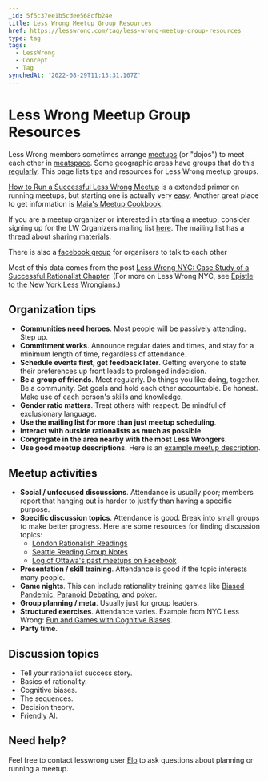 ```yaml
---
_id: 5f5c37ee1b5cdee568cfb24e
title: Less Wrong Meetup Group Resources
href: https://lesswrong.com/tag/less-wrong-meetup-group-resources
type: tag
tags:
  - LessWrong
  - Concept
  - Tag
synchedAt: '2022-08-29T11:13:31.107Z'
---
```

# Less Wrong Meetup Group Resources

Less Wrong members sometimes arrange [meetups](http://lesswrong.com/tag/meetup/?sort=new) (or "dojos") to meet each other in [meatspace](http://www.urbandictionary.com/define.php?term=meatspace). Some geographic areas have groups that do this [regularly](http://wiki.lesswrong.com/wiki/Less_Wrong_meetup_groups). This page lists tips and resources for Less Wrong meetup groups.

[How to Run a Successful Less Wrong Meetup](http://lesswrong.com/lw/crs/how_to_run_a_successful_less_wrong_meetup/) is a extended primer on running meetups, but starting one is actually very [easy](http://lesswrong.com/lw/43s/starting_a_lw_meetup_is_easy). Another great place to get information is [Maia's Meetup Cookbook](https://tigrennatenn.neocities.org/meetup_cookbook.html).

If you are a meetup organizer or interested in starting a meetup, consider signing up for the LW Organizers mailing list [here](http://groups.google.com/group/lw-organizers). The mailing list has a [thread about sharing materials](https://groups.google.com/d/topic/lw-organizers/gdgCVHqvjjE/discussion).

There is also a [facebook group](https://www.facebook.com/groups/LesswrongOrganizers/) for organisers to talk to each other

Most of this data comes from the post [Less Wrong NYC: Case Study of a Successful Rationalist Chapter](http://lesswrong.com/lw/4ul/less_wrong_nyc_case_study_of_a_successful/). (For more on Less Wrong NYC, see [Epistle to the New York Less Wrongians](http://lesswrong.com/lw/5c0/epistle_to_the_new_york_less_wrongians/).)

## Organization tips

- **Communities need heroes**. Most people will be passively attending. Step up.
- **Commitment works**. Announce regular dates and times, and stay for a minimum length of time, regardless of attendance.
- **Schedule events first, get feedback later**. Getting everyone to state their preferences up front leads to prolonged indecision.
- **Be a group of friends**. Meet regularly. Do things you like doing, together. Be a community. Set goals and hold each other accountable. Be honest. Make use of each person's skills and knowledge.
- **Gender ratio matters**. Treat others with respect. Be mindful of exclusionary language.
- **Use the mailing list for more than just meetup scheduling**.
- **Interact with outside rationalists as much as possible**.
- **Congregate in the area nearby with the most Less Wrongers**.
- **Use good meetup descriptions.** Here is an [example meetup description](https://www.lesswrong.com/posts/Y3KCuqJSbpGs62Hvp/example-meetup-description).

## Meetup activities

- **Social / unfocused discussions**. Attendance is usually poor; members report that hanging out is harder to justify than having a specific purpose.
- **Specific discussion topics**. Attendance is good. Break into small groups to make better progress. Here are some resources for finding discussion topics:
    - [London Rationalish Readings](https://sackeyjason.github.io/london-rationalish-readings/)
    - [Seattle Reading Group Notes](https://palegreendot.net/)
    - [Log of Ottawa's past meetups on Facebook](https://www.facebook.com/groups/rationalottawa/files/docs)
- **Presentation / skill training**. Attendance is good if the topic interests many people.
- **Game nights**. This can include rationality training games like [Biased Pandemic](http://lesswrong.com/lw/ar2/biased_pandemic/), [Paranoid Debating](http://wiki.lesswrong.com/wiki/Paranoid_debating), and [poker](http://lesswrong.com/lw/4yk/verifying_rationality_via_rationalpokercom/).
- **Group planning / meta**. Usually just for group leaders.
- **Structured exercises**. Attendance varies. Example from NYC Less Wrong: [Fun and Games with Cognitive Biases](http://lesswrong.com/lw/4fp/fun_and_games_with_cognitive_biases/).
- **Party time**.

## Discussion topics

- Tell your rationalist success story.
- Basics of rationality.
- Cognitive biases.
- The sequences.
- Decision theory.
- Friendly AI.

## Need help?

Feel free to contact lesswrong user [Elo](http://lesswrong.com/user/Elo) to ask questions about planning or running a meetup.